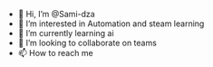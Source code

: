 - 👋 Hi, I’m @Sami-dza
- 👀 I’m interested in Automation and steam learning
- 🌱 I’m currently learning ai
- 💞️ I’m looking to collaborate on teams
- 📫 How to reach me 

<!---
Sami-dza/Sami-dza is a ✨ special ✨ repository because its `README.md` (this file) appears on your GitHub profile.
You can click the Preview link to take a look at your changes.
--->
